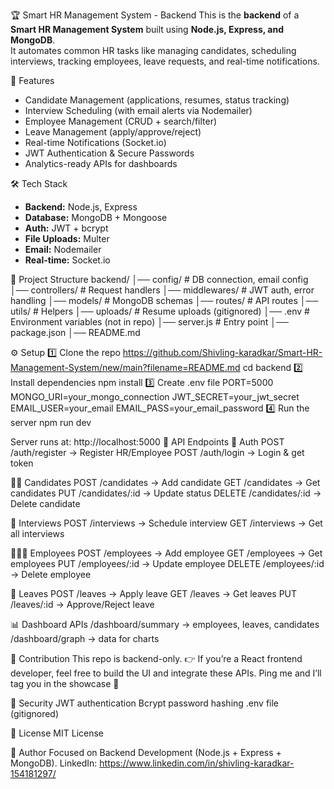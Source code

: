 🏆 Smart HR Management System - Backend
This is the **backend** of a **Smart HR Management System** built using **Node.js, Express, and MongoDB**.  
It automates common HR tasks like managing candidates, scheduling interviews, tracking employees, leave requests, and real-time notifications.  

🚀 Features
  - Candidate Management (applications, resumes, status tracking)
  - Interview Scheduling (with email alerts via Nodemailer)
  - Employee Management (CRUD + search/filter)
  - Leave Management (apply/approve/reject)
  - Real-time Notifications (Socket.io)
  - JWT Authentication & Secure Passwords
  - Analytics-ready APIs for dashboards

🛠 Tech Stack
  - **Backend:** Node.js, Express  
  - **Database:** MongoDB + Mongoose  
  - **Auth:** JWT + bcrypt  
  - **File Uploads:** Multer  
  - **Email:** Nodemailer  
  - **Real-time:** Socket.io

📂 Project Structure
backend/
│── config/ # DB connection, email config
│── controllers/ # Request handlers
│── middlewares/ # JWT auth, error handling
│── models/ # MongoDB schemas
│── routes/ # API routes
│── utils/ # Helpers
│── uploads/ # Resume uploads (gitignored)
│── .env # Environment variables (not in repo)
│── server.js # Entry point
│── package.json
│── README.md

⚙️ Setup
  1️⃣ Clone the repo
      https://github.com/Shivling-karadkar/Smart-HR-Management-System/new/main?filename=README.md
      cd backend
  2️⃣ Install dependencies
      npm install
  3️⃣ Create .env file
    PORT=5000
    MONGO_URI=your_mongo_connection
    JWT_SECRET=your_jwt_secret
    EMAIL_USER=your_email
    EMAIL_PASS=your_email_password
  4️⃣ Run the server
    npm run dev
    
  Server runs at: http://localhost:5000
📌 API Endpoints
  🔑 Auth
      POST /auth/register → Register HR/Employee
      POST /auth/login → Login & get token
      
  👩‍💼 Candidates
      POST /candidates → Add candidate
      GET /candidates → Get candidates
      PUT /candidates/:id → Update status
      DELETE /candidates/:id → Delete candidate
      
  📅 Interviews
      POST /interviews → Schedule interview
      GET /interviews → Get all interviews
      
  🧑‍🤝‍🧑 Employees
      POST /employees → Add employee
      GET /employees → Get employees
      PUT /employees/:id → Update employee
      DELETE /employees/:id → Delete employee
      
  🌴 Leaves
      POST /leaves → Apply leave
      GET /leaves → Get leaves
      PUT /leaves/:id → Approve/Reject leave

  📊 Dashboard APIs
      /dashboard/summary → employees, leaves, candidates
      /dashboard/graph → data for charts

  🤝 Contribution
      This repo is backend-only.
      👉 If you’re a React frontend developer, feel free to build the UI and integrate these APIs.
      Ping me and I’ll tag you in the showcase 🚀
      
  🔐 Security
      JWT authentication
      Bcrypt password hashing
      .env file (gitignored)

  📜 License
      MIT License

  👤 Author
      Focused on Backend Development (Node.js + Express + MongoDB).
      LinkedIn: https://www.linkedin.com/in/shivling-karadkar-154181297/
     
